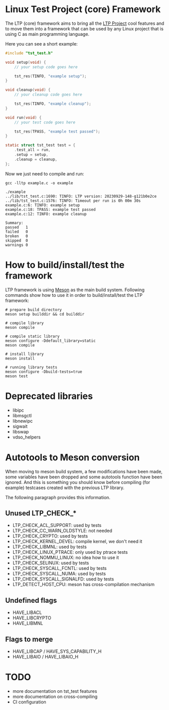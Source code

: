# Linux Test Project (core) Framework

The LTP (core) framework aims to bring all the [LTP Project] cool features and
to move them into a framework that can be used by any Linux project that is
using C as main programming language.

Here you can see a short example:

```c
#include "tst_test.h"

void setup(void) {
    // your setup code goes here

    tst_res(TINFO, "example setup");
}

void cleanup(void) {
    // your cleanup code goes here

    tst_res(TINFO, "example cleanup");
}

void run(void) {
    // your test code goes here

    tst_res(TPASS, "example test passed");
}

static struct tst_test test = {
    .test_all = run,
    .setup = setup,
    .cleanup = cleanup,
};
```

Now we just need to compile and run:

    gcc -lltp example.c -o example

    ./example
    ../lib/tst_test.c:1690: TINFO: LTP version: 20230929-148-g121b0e2ce
    ../lib/tst_test.c:1576: TINFO: Timeout per run is 0h 00m 30s
    example.c:6: TINFO: example setup
    example.c:18: TPASS: example test passed
    example.c:12: TINFO: example cleanup

    Summary:
    passed   1
    failed   0
    broken   0
    skipped  0
    warnings 0

# How to build/install/test the framework

LTP framework is using [Meson](https://mesonbuild.com/) as the main build
system. Following commands show how to use it in order to build/install/test
the LTP framework:

    # prepare build directory
    meson setup builddir && cd builddir

    # compile library
    meson compile

    # compile static library
    meson configure -Ddefault_library=static
    meson compile

    # install library
    meson install

    # running library tests
    meson configure -Dbuild-tests=true
    meson test

# Deprecated libraries

- libipc
- libmsgctl
- libnewipc
- sigwait
- libswap
- vdso_helpers

# Autotools to Meson conversion

When moving to meson build system, a few modifications have been made, some
variables have been dropped and some autotools function have been ignored.
And this is something you should know before compiling (for example) testcases
created with the previous LTP library.

The following paragraph provides this information.

## Unused LTP_CHECK_*

- LTP_CHECK_ACL_SUPPORT: used by tests
- LTP_CHECK_CC_WARN_OLDSTYLE: not needed
- LTP_CHECK_CRYPTO: used by tests
- LTP_CHECK_KERNEL_DEVEL: compile kernel, we don't need it
- LTP_CHECK_LIBMNL: used by tests
- LTP_CHECK_LINUX_PTRACE: only used by ptrace tests
- LTP_CHECK_NOMMU_LINUX: no idea how to use it
- LTP_CHECK_SELINUX: used by tests
- LTP_CHECK_SYSCALL_FCNTL: used by tests
- LTP_CHECK_SYSCALL_NUMA: used by tests
- LTP_CHECK_SYSCALL_SIGNALFD: used by tests
- LTP_DETECT_HOST_CPU: meson has cross-compilation mechanism

## Undefined flags

- HAVE_LIBACL
- HAVE_LIBCRYPTO
- HAVE_LIBMNL

## Flags to merge

- HAVE_LIBCAP / HAVE_SYS_CAPABILITY_H
- HAVE_LIBAIO / HAVE_LIBAIO_H

# TODO

- more documentation on tst_test features
- more documentation on cross-compiling
- CI configuration

[LTP Project]: https://github.com/linux-test-project/ltp
